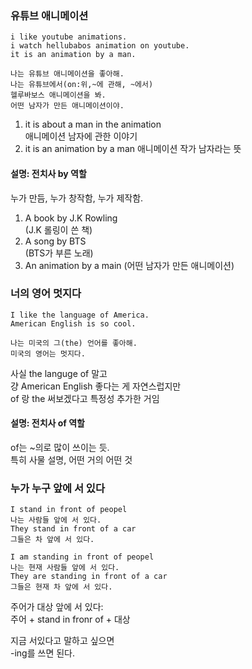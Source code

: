 ### 유튜브 애니메이션 
```
i like youtube animations.  
i watch hellubabos animation on youtube.  
it is an animation by a man.  

나는 유튜브 애니메이션을 좋아해.  
나는 유튜브에서(on:위,~에 관해, ~에서)  
헬루바보스 애니메이션을 봐.  
어떤 남자가 만든 애니메이션이야.  
```
  
1. it is about a man in the animation  
애니메이션 남자에 관한 이야기  
2. it is an animation by a man
애니메이션 작가 남자라는 뜻  
  
#### 설명: 전치사 by 역할 
누가 만듬, 누가 창작함, 누가 제작함.  
1. A book by J.K Rowling  
(J.K 롤링이 쓴 책)  
2. A song by BTS  
(BTS가 부른 노래)
3. An animation by a main
(어떤 남자가 만든 애니메이션)

### 너의 영어 멋지다 
```
I like the language of America.
American English is so cool.

나는 미국의 그(the) 언어를 좋아해.  
미국의 영어는 멋지다.  
```
사실 the languge of 말고  
걍 American English 좋다는 게 자연스럽지만  
of 랑 the 써보겠다고 특정성 추가한 거임  
  
#### 설명: 전치사 of 역할 
of는 ~의로 많이 쓰이는 듯.  
특히 사물 설명, 어떤 거의 어떤 것  

### 누가 누구 앞에 서 있다 
```
I stand in front of peopel  
나는 사람들 앞에 서 있다.  
They stand in front of a car
그들은 차 앞에 서 있다.

I am standing in front of peopel  
나는 현재 사람들 앞에 서 있다.  
They are standing in front of a car
그들은 현재 차 앞에 서 있다. 
```
주어가 대상 앞에 서 있다:  
주어 + stand in fronr of + 대상  

지금 서있다고 말하고 싶으면  
-ing를 쓰면 된다.  
  





